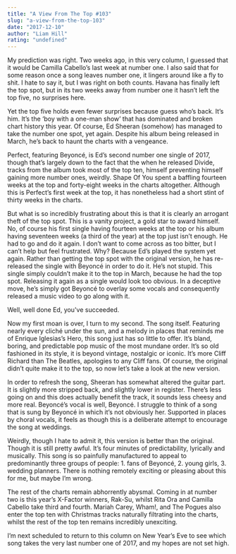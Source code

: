 ```yaml
---
title: "A View From The Top #103"
slug: "a-view-from-the-top-103"
date: "2017-12-10"
author: "Liam Hill"
rating: "undefined"
---
```


My prediction was right. Two weeks ago, in this very column, I guessed that it would be Camilla Cabello’s last week at number one. I also said that for some reason once a song leaves number one, it lingers around like a fly to shit. I hate to say it, but I was right on both counts. Havana has finally left the top spot, but in its two weeks away from number one it hasn’t left the top five, no surprises here.

Yet the top five holds even fewer surprises because guess who’s back. It’s him. It’s the ‘boy with a one-man show’ that has dominated and broken chart history this year. Of course, Ed Sheeran (somehow) has managed to take the number one spot, yet again. Despite his album being released in March, he’s back to haunt the charts with a vengeance.

Perfect, featuring Beyoncé, is Ed’s second number one single of 2017, though that’s largely down to the fact that the when he released Divide, tracks from the album took most of the top ten, himself preventing himself gaining more number ones, weirdly. Shape Of You spent a baffling fourteen weeks at the top and forty-eight weeks in the charts altogether. Although this is Perfect’s first week at the top, it has nonetheless had a short stint of thirty weeks in the charts.

But what is so incredibly frustrating about this is that it is clearly an arrogant theft of the top spot. This is a vanity project, a gold star to award himself. No, of course his first single having fourteen weeks at the top or his album having seventeen weeks (a third of the year) at the top just isn’t enough. He had to go and do it again. I don’t want to come across as too bitter, but I can’t help but feel frustrated. Why? Because Ed’s played the system yet again. Rather than getting the top spot with the original version, he has re-released the single with Beyoncé in order to do it. He’s not stupid. This single simply couldn’t make it to the top in March, because he had the top spot. Releasing it again as a single would look too obvious. In a deceptive move, he’s simply got Beyoncé to overlay some vocals and consequently released a music video to go along with it.

Well, well done Ed, you've succeeded.

Now my first moan is over, I turn to my second. The song itself. Featuring nearly every cliché under the sun, and a melody in places that reminds me of Enrique Iglesias’s Hero, this song just has so little to offer. It’s bland, boring, and predictable pop music of the most mundane order. It’s so old fashioned in its style, it is beyond vintage, nostalgic or iconic. It’s more Cliff Richard than The Beatles, apologies to any Cliff fans. Of course, the original didn’t quite make it to the top, so now let’s take a look at the new version.

In order to refresh the song, Sheeran has somewhat altered the guitar part. It is slightly more stripped back, and slightly lower in register. There’s less going on and this does actually benefit the track, it sounds less cheesy and more real. Beyoncé’s vocal is well, Beyoncé. I struggle to think of a song that is sung by Beyoncé in which it’s not obviously her. Supported in places by choral vocals, it feels as though this is a deliberate attempt to encourage the song at weddings.

Weirdly, though I hate to admit it, this version is better than the original. Though it is still pretty awful. It’s four minutes of predictability, lyrically and musically. This song is so painfully manufactured to appeal to predominantly three groups of people: 1. fans of Beyoncé, 2. young girls, 3. wedding planners. There is nothing remotely exciting or pleasing about this for me, but maybe I’m wrong.

The rest of the charts remain abhorrently abysmal. Coming in at number two is this year’s X-Factor winners, Rak-Su, whilst Rita Ora and Camilla Cabello take third and fourth. Mariah Carey, Wham!, and The Pogues also enter the top ten with Christmas tracks naturally filtrating into the charts, whilst the rest of the top ten remains incredibly unexciting.

I’m next scheduled to return to this column on New Year’s Eve to see which song takes the very last number one of 2017, and my hopes are not set high.

